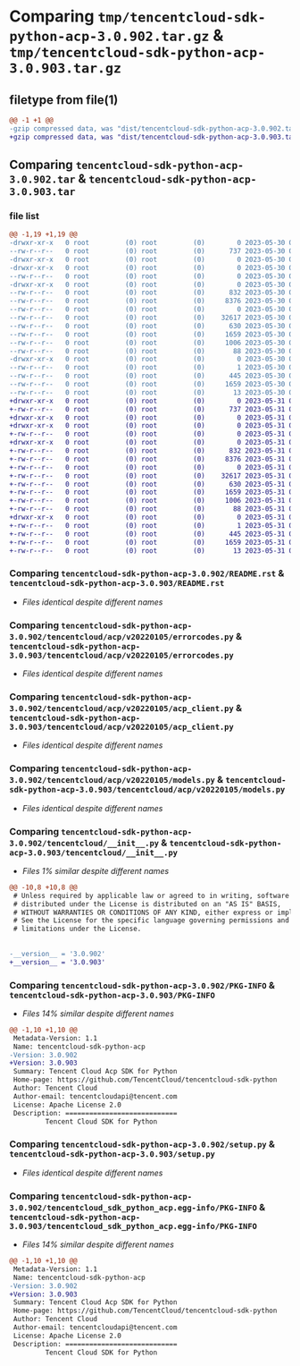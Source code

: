 # Comparing `tmp/tencentcloud-sdk-python-acp-3.0.902.tar.gz` & `tmp/tencentcloud-sdk-python-acp-3.0.903.tar.gz`

## filetype from file(1)

```diff
@@ -1 +1 @@
-gzip compressed data, was "dist/tencentcloud-sdk-python-acp-3.0.902.tar", last modified: Tue May 30 00:13:37 2023, max compression
+gzip compressed data, was "dist/tencentcloud-sdk-python-acp-3.0.903.tar", last modified: Wed May 31 01:59:53 2023, max compression
```

## Comparing `tencentcloud-sdk-python-acp-3.0.902.tar` & `tencentcloud-sdk-python-acp-3.0.903.tar`

### file list

```diff
@@ -1,19 +1,19 @@
-drwxr-xr-x   0 root         (0) root         (0)        0 2023-05-30 00:13:37.000000 tencentcloud-sdk-python-acp-3.0.902/
--rw-r--r--   0 root         (0) root         (0)      737 2023-05-30 00:13:37.000000 tencentcloud-sdk-python-acp-3.0.902/README.rst
-drwxr-xr-x   0 root         (0) root         (0)        0 2023-05-30 00:13:37.000000 tencentcloud-sdk-python-acp-3.0.902/tencentcloud/
-drwxr-xr-x   0 root         (0) root         (0)        0 2023-05-30 00:13:37.000000 tencentcloud-sdk-python-acp-3.0.902/tencentcloud/acp/
--rw-r--r--   0 root         (0) root         (0)        0 2023-05-30 00:13:37.000000 tencentcloud-sdk-python-acp-3.0.902/tencentcloud/acp/__init__.py
-drwxr-xr-x   0 root         (0) root         (0)        0 2023-05-30 00:13:37.000000 tencentcloud-sdk-python-acp-3.0.902/tencentcloud/acp/v20220105/
--rw-r--r--   0 root         (0) root         (0)      832 2023-05-30 00:13:37.000000 tencentcloud-sdk-python-acp-3.0.902/tencentcloud/acp/v20220105/errorcodes.py
--rw-r--r--   0 root         (0) root         (0)     8376 2023-05-30 00:13:37.000000 tencentcloud-sdk-python-acp-3.0.902/tencentcloud/acp/v20220105/acp_client.py
--rw-r--r--   0 root         (0) root         (0)        0 2023-05-30 00:13:37.000000 tencentcloud-sdk-python-acp-3.0.902/tencentcloud/acp/v20220105/__init__.py
--rw-r--r--   0 root         (0) root         (0)    32617 2023-05-30 00:13:37.000000 tencentcloud-sdk-python-acp-3.0.902/tencentcloud/acp/v20220105/models.py
--rw-r--r--   0 root         (0) root         (0)      630 2023-05-30 00:13:37.000000 tencentcloud-sdk-python-acp-3.0.902/tencentcloud/__init__.py
--rw-r--r--   0 root         (0) root         (0)     1659 2023-05-30 00:13:37.000000 tencentcloud-sdk-python-acp-3.0.902/PKG-INFO
--rw-r--r--   0 root         (0) root         (0)     1006 2023-05-30 00:13:37.000000 tencentcloud-sdk-python-acp-3.0.902/setup.py
--rw-r--r--   0 root         (0) root         (0)       88 2023-05-30 00:13:37.000000 tencentcloud-sdk-python-acp-3.0.902/setup.cfg
-drwxr-xr-x   0 root         (0) root         (0)        0 2023-05-30 00:13:37.000000 tencentcloud-sdk-python-acp-3.0.902/tencentcloud_sdk_python_acp.egg-info/
--rw-r--r--   0 root         (0) root         (0)        1 2023-05-30 00:13:37.000000 tencentcloud-sdk-python-acp-3.0.902/tencentcloud_sdk_python_acp.egg-info/dependency_links.txt
--rw-r--r--   0 root         (0) root         (0)      445 2023-05-30 00:13:37.000000 tencentcloud-sdk-python-acp-3.0.902/tencentcloud_sdk_python_acp.egg-info/SOURCES.txt
--rw-r--r--   0 root         (0) root         (0)     1659 2023-05-30 00:13:37.000000 tencentcloud-sdk-python-acp-3.0.902/tencentcloud_sdk_python_acp.egg-info/PKG-INFO
--rw-r--r--   0 root         (0) root         (0)       13 2023-05-30 00:13:37.000000 tencentcloud-sdk-python-acp-3.0.902/tencentcloud_sdk_python_acp.egg-info/top_level.txt
+drwxr-xr-x   0 root         (0) root         (0)        0 2023-05-31 01:59:53.000000 tencentcloud-sdk-python-acp-3.0.903/
+-rw-r--r--   0 root         (0) root         (0)      737 2023-05-31 01:59:53.000000 tencentcloud-sdk-python-acp-3.0.903/README.rst
+drwxr-xr-x   0 root         (0) root         (0)        0 2023-05-31 01:59:53.000000 tencentcloud-sdk-python-acp-3.0.903/tencentcloud/
+drwxr-xr-x   0 root         (0) root         (0)        0 2023-05-31 01:59:53.000000 tencentcloud-sdk-python-acp-3.0.903/tencentcloud/acp/
+-rw-r--r--   0 root         (0) root         (0)        0 2023-05-31 01:59:53.000000 tencentcloud-sdk-python-acp-3.0.903/tencentcloud/acp/__init__.py
+drwxr-xr-x   0 root         (0) root         (0)        0 2023-05-31 01:59:53.000000 tencentcloud-sdk-python-acp-3.0.903/tencentcloud/acp/v20220105/
+-rw-r--r--   0 root         (0) root         (0)      832 2023-05-31 01:59:53.000000 tencentcloud-sdk-python-acp-3.0.903/tencentcloud/acp/v20220105/errorcodes.py
+-rw-r--r--   0 root         (0) root         (0)     8376 2023-05-31 01:59:53.000000 tencentcloud-sdk-python-acp-3.0.903/tencentcloud/acp/v20220105/acp_client.py
+-rw-r--r--   0 root         (0) root         (0)        0 2023-05-31 01:59:53.000000 tencentcloud-sdk-python-acp-3.0.903/tencentcloud/acp/v20220105/__init__.py
+-rw-r--r--   0 root         (0) root         (0)    32617 2023-05-31 01:59:53.000000 tencentcloud-sdk-python-acp-3.0.903/tencentcloud/acp/v20220105/models.py
+-rw-r--r--   0 root         (0) root         (0)      630 2023-05-31 01:59:53.000000 tencentcloud-sdk-python-acp-3.0.903/tencentcloud/__init__.py
+-rw-r--r--   0 root         (0) root         (0)     1659 2023-05-31 01:59:53.000000 tencentcloud-sdk-python-acp-3.0.903/PKG-INFO
+-rw-r--r--   0 root         (0) root         (0)     1006 2023-05-31 01:59:53.000000 tencentcloud-sdk-python-acp-3.0.903/setup.py
+-rw-r--r--   0 root         (0) root         (0)       88 2023-05-31 01:59:53.000000 tencentcloud-sdk-python-acp-3.0.903/setup.cfg
+drwxr-xr-x   0 root         (0) root         (0)        0 2023-05-31 01:59:53.000000 tencentcloud-sdk-python-acp-3.0.903/tencentcloud_sdk_python_acp.egg-info/
+-rw-r--r--   0 root         (0) root         (0)        1 2023-05-31 01:59:53.000000 tencentcloud-sdk-python-acp-3.0.903/tencentcloud_sdk_python_acp.egg-info/dependency_links.txt
+-rw-r--r--   0 root         (0) root         (0)      445 2023-05-31 01:59:53.000000 tencentcloud-sdk-python-acp-3.0.903/tencentcloud_sdk_python_acp.egg-info/SOURCES.txt
+-rw-r--r--   0 root         (0) root         (0)     1659 2023-05-31 01:59:53.000000 tencentcloud-sdk-python-acp-3.0.903/tencentcloud_sdk_python_acp.egg-info/PKG-INFO
+-rw-r--r--   0 root         (0) root         (0)       13 2023-05-31 01:59:53.000000 tencentcloud-sdk-python-acp-3.0.903/tencentcloud_sdk_python_acp.egg-info/top_level.txt
```

### Comparing `tencentcloud-sdk-python-acp-3.0.902/README.rst` & `tencentcloud-sdk-python-acp-3.0.903/README.rst`

 * *Files identical despite different names*

### Comparing `tencentcloud-sdk-python-acp-3.0.902/tencentcloud/acp/v20220105/errorcodes.py` & `tencentcloud-sdk-python-acp-3.0.903/tencentcloud/acp/v20220105/errorcodes.py`

 * *Files identical despite different names*

### Comparing `tencentcloud-sdk-python-acp-3.0.902/tencentcloud/acp/v20220105/acp_client.py` & `tencentcloud-sdk-python-acp-3.0.903/tencentcloud/acp/v20220105/acp_client.py`

 * *Files identical despite different names*

### Comparing `tencentcloud-sdk-python-acp-3.0.902/tencentcloud/acp/v20220105/models.py` & `tencentcloud-sdk-python-acp-3.0.903/tencentcloud/acp/v20220105/models.py`

 * *Files identical despite different names*

### Comparing `tencentcloud-sdk-python-acp-3.0.902/tencentcloud/__init__.py` & `tencentcloud-sdk-python-acp-3.0.903/tencentcloud/__init__.py`

 * *Files 1% similar despite different names*

```diff
@@ -10,8 +10,8 @@
 # Unless required by applicable law or agreed to in writing, software
 # distributed under the License is distributed on an "AS IS" BASIS,
 # WITHOUT WARRANTIES OR CONDITIONS OF ANY KIND, either express or implied.
 # See the License for the specific language governing permissions and
 # limitations under the License.
 
 
-__version__ = '3.0.902'
+__version__ = '3.0.903'
```

### Comparing `tencentcloud-sdk-python-acp-3.0.902/PKG-INFO` & `tencentcloud-sdk-python-acp-3.0.903/PKG-INFO`

 * *Files 14% similar despite different names*

```diff
@@ -1,10 +1,10 @@
 Metadata-Version: 1.1
 Name: tencentcloud-sdk-python-acp
-Version: 3.0.902
+Version: 3.0.903
 Summary: Tencent Cloud Acp SDK for Python
 Home-page: https://github.com/TencentCloud/tencentcloud-sdk-python
 Author: Tencent Cloud
 Author-email: tencentcloudapi@tencent.com
 License: Apache License 2.0
 Description: ============================
         Tencent Cloud SDK for Python
```

### Comparing `tencentcloud-sdk-python-acp-3.0.902/setup.py` & `tencentcloud-sdk-python-acp-3.0.903/setup.py`

 * *Files identical despite different names*

### Comparing `tencentcloud-sdk-python-acp-3.0.902/tencentcloud_sdk_python_acp.egg-info/PKG-INFO` & `tencentcloud-sdk-python-acp-3.0.903/tencentcloud_sdk_python_acp.egg-info/PKG-INFO`

 * *Files 14% similar despite different names*

```diff
@@ -1,10 +1,10 @@
 Metadata-Version: 1.1
 Name: tencentcloud-sdk-python-acp
-Version: 3.0.902
+Version: 3.0.903
 Summary: Tencent Cloud Acp SDK for Python
 Home-page: https://github.com/TencentCloud/tencentcloud-sdk-python
 Author: Tencent Cloud
 Author-email: tencentcloudapi@tencent.com
 License: Apache License 2.0
 Description: ============================
         Tencent Cloud SDK for Python
```

